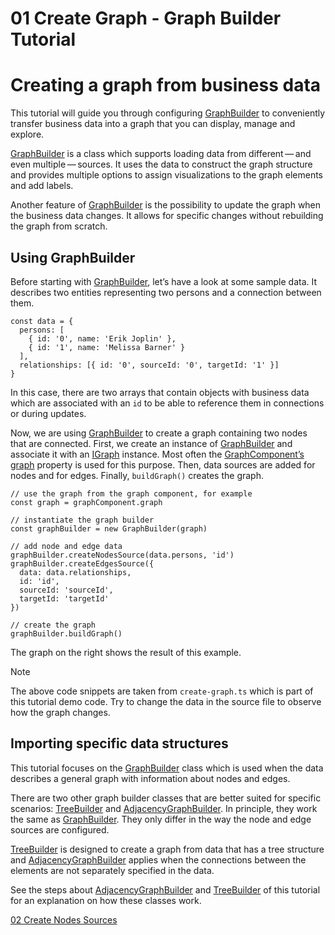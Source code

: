 <!--
 //////////////////////////////////////////////////////////////////////////////
 // @license
 // This file is part of yFiles for HTML 2.6.
 // Use is subject to license terms.
 //
 // Copyright (c) 2000-2023 by yWorks GmbH, Vor dem Kreuzberg 28,
 // 72070 Tuebingen, Germany. All rights reserved.
 //
 //////////////////////////////////////////////////////////////////////////////
-->
# 01 Create Graph - Graph Builder Tutorial

# Creating a graph from business data

This tutorial will guide you through configuring [GraphBuilder](https://docs.yworks.com/yfileshtml/#/api/GraphBuilder) to conveniently transfer business data into a graph that you can display, manage and explore.

[GraphBuilder](https://docs.yworks.com/yfileshtml/#/api/GraphBuilder) is a class which supports loading data from different — and even multiple — sources. It uses the data to construct the graph structure and provides multiple options to assign visualizations to the graph elements and add labels.

Another feature of [GraphBuilder](https://docs.yworks.com/yfileshtml/#/api/GraphBuilder) is the possibility to update the graph when the business data changes. It allows for specific changes without rebuilding the graph from scratch.

## Using GraphBuilder

Before starting with [GraphBuilder](https://docs.yworks.com/yfileshtml/#/api/GraphBuilder), let’s have a look at some sample data. It describes two entities representing two persons and a connection between them.

```
const data = {
  persons: [
    { id: '0', name: 'Erik Joplin' },
    { id: '1', name: 'Melissa Barner' }
  ],
  relationships: [{ id: '0', sourceId: '0', targetId: '1' }]
}
```

In this case, there are two arrays that contain objects with business data which are associated with an `id` to be able to reference them in connections or during updates.

Now, we are using [GraphBuilder](https://docs.yworks.com/yfileshtml/#/api/GraphBuilder) to create a graph containing two nodes that are connected. First, we create an instance of [GraphBuilder](https://docs.yworks.com/yfileshtml/#/api/GraphBuilder) and associate it with an [IGraph](https://docs.yworks.com/yfileshtml/#/api/IGraph) instance. Most often the [GraphComponent’s graph](https://docs.yworks.com/yfileshtml/#/api/GraphComponent#GraphComponent-property-graph) property is used for this purpose. Then, data sources are added for nodes and for edges. Finally, `buildGraph()` creates the graph.

```
// use the graph from the graph component, for example
const graph = graphComponent.graph

// instantiate the graph builder
const graphBuilder = new GraphBuilder(graph)

// add node and edge data
graphBuilder.createNodesSource(data.persons, 'id')
graphBuilder.createEdgesSource({
  data: data.relationships,
  id: 'id',
  sourceId: 'sourceId',
  targetId: 'targetId'
})

// create the graph
graphBuilder.buildGraph()
```

The graph on the right shows the result of this example.

Note

The above code snippets are taken from `create-graph.ts` which is part of this tutorial demo code. Try to change the data in the source file to observe how the graph changes.

## Importing specific data structures

This tutorial focuses on the [GraphBuilder](https://docs.yworks.com/yfileshtml/#/api/GraphBuilder) class which is used when the data describes a general graph with information about nodes and edges.

There are two other graph builder classes that are better suited for specific scenarios: [TreeBuilder](https://docs.yworks.com/yfileshtml/#/api/TreeBuilder) and [AdjacencyGraphBuilder](https://docs.yworks.com/yfileshtml/#/api/AdjacencyGraphBuilder). In principle, they work the same as [GraphBuilder](https://docs.yworks.com/yfileshtml/#/api/GraphBuilder). They only differ in the way the node and edge sources are configured.

[TreeBuilder](https://docs.yworks.com/yfileshtml/#/api/TreeBuilder) is designed to create a graph from data that has a tree structure and [AdjacencyGraphBuilder](https://docs.yworks.com/yfileshtml/#/api/AdjacencyGraphBuilder) applies when the connections between the elements are not separately specified in the data.

See the steps about [AdjacencyGraphBuilder](../12-adjacency-graph-builder/) and [TreeBuilder](../13-tree-builder/) of this tutorial for an explanation on how these classes work.

[02 Create Nodes Sources](../../tutorial-graph-builder/02-create-nodes-sources/index.html)
